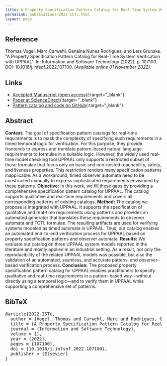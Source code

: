 ```yaml
---
title: A Property Specification Pattern Catalog for Real-Time System Verification with UPPAAL
permalink: publications/2022-ISTc.html
layout: page
---
```


## Reference
Thomas Vogel, Marc Carwehl, Genaína Nunes Rodrigues, and Lars Grunske. "A Property Specification Pattern Catalog for Real-Time System Verification with UPPAAL". In: Information and Software Technology (2022), p. 107100. DOI: 10.1016/j.infsof.2022.107100. _(Available online 01 November 2022)_.

## Links
* [Accepted Manuscript (open access)](https://arxiv.org/abs/2211.03817){:target="_blank"}
* [Paper at ScienceDirect](https://doi.org/10.1016/j.infsof.2022.107100){:target="_blank"}
* [Pattern catalog and code on GitHub](https://github.com/hub-se/PSP-UPPAAL){:target="_blank"}


## Abstract
**Context:**
The goal of specification pattern catalogs for real-time requirements is to mask the complexity of specifying such requirements in a timed temporal logic for verification. For this purpose, they provide frontends to express and translate pattern-based natural language requirements to formulae in a suitable logic. However, the widely used real-time model checking tool UPPAAL only supports a restricted subset of those formulae that focus only on basic and non-nested reachability, safety, and liveness properties. This restriction renders many specification patterns inapplicable. As a workaround, timed observer automata need to be constructed manually to express sophisticated requirements envisioned by these patterns.
**Objective:**
In this work, we fill these gaps by providing a comprehensive specification pattern catalog for UPPAAL. The catalog supports qualitative and real-time requirements and covers all corresponding patterns of existing catalogs.
**Method:**
The catalog we propose is integrated with UPPAAL. It supports the specification of qualitative and real-time requirements using patterns and provides an automated generator that translates these requirements to observer automata and TCTL formulae. The resulting artifacts are used for verifying systems modeled as timed automata in UPPAAL. Thus, our catalog enables an automated end-to-end verification process for UPPAAL based on property specification patterns and observer automata.
**Results:**
We evaluate our catalog on three UPPAAL system models reported in the literature and mostly applied in an industrial setting. As a result, not only the reproducibility of the related UPPAAL models was possible, but also the validation of an automated, seamless, and accurate pattern- and observer-based verification process.
**Conclusion:**
The proposed property specification pattern catalog for UPPAAL enables practitioners to specify qualitative and real-time requirements in a pattern-based way—without directly using a temporal logic—and to verify them in UPPAAL while supporting a comprehensive set of patterns.


## BibTeX

<div class="bibtex">
<pre>@article{2022-ISTc,
  author = {Vogel, Thomas and Carwehl, Marc and Rodrigues, Genaína Nunes and Grunske, Lars},
  title = {A Property Specification Pattern Catalog for Real-Time System Verification with UPPAAL},
  journal = {Information and Software Technology},
  volume = {},
  year = {2022},
  pages = {107100},
  doi = {10.1016/j.infsof.2022.107100},
  publisher = {Elsevier}
}</pre>
</div>
